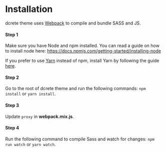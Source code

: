 # Installation

dcrete theme uses [Webpack](https://webpack.js.org) to compile and
bundle SASS and JS.

#### Step 1
Make sure you have Node and npm installed.
You can read a guide on how to install node here:
https://docs.npmjs.com/getting-started/installing-node

If you prefer to use [Yarn](https://yarnpkg.com) instead of npm, install Yarn by
following the guide [here](https://yarnpkg.com/docs/install).

#### Step 2
Go to the root of dcrete theme and run the following commands: `npm
install` or `yarn install`.

#### Step 3
Update `proxy` in **webpack.mix.js**.

#### Step 4
Run the following command to compile Sass and watch for changes: `npm run watch`
or `yarn watch`.
